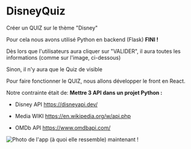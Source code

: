 # DisneyQuiz 

Créer un QUIZ sur le thème "Disney"
  
Pour cela nous avons utilisé Python en backend (Flask) __FINI !__

Dès lors que l'utilisateurs aura cliquer sur "VALIDER", il aura toutes les informations (comme sur l'image, ci-dessous) 

Sinon, il n'y aura que le Quiz de visible
  
Pour faire fonctionner le QUIZ, nous allons développer le front en React.

Notre contrainte était de:
__Mettre 3 API dans un projet Python :__ 

- Disney API https://disneyapi.dev/ 

- Media WIKI https://en.wikipedia.org/w/api.php 

- OMDb API https://www.omdbapi.com/ 

  

![Photo de l'app (à quoi elle ressemble) maintenant !](https://vergoz.xyz/app_flask.png) 
